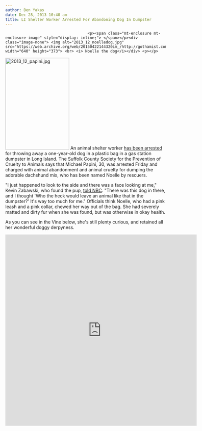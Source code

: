 ```yaml
---
author: Ben Yakas
date: Dec 28, 2013 10:40 am
title: LI Shelter Worker Arrested For Abandoning Dog In Dumpster
---
```


	
										<p><span class="mt-enclosure mt-enclosure-image" style="display: inline;"> </span></p><div class="image-none"> <img alt="2013_12_noelledog.jpg" src="https://web.archive.org/web/20150422144320im_/http://gothamist.com/attachments/jen/2013_12_noelledog.jpg" width="640" height="373"> <br> <i> Noelle the dog</i></div> <p></p>

<p><span class="mt-enclosure mt-enclosure-image" style="display: inline;"> <img alt="2013_12_papini.jpg" src="https://web.archive.org/web/20150422144320im_/http://gothamist.com/attachments/jen/2013_12_papini.jpg" width="200" height="288" class="image-right"> </span> An animal shelter worker <a href="https://web.archive.org/web/20150422144320/http://www.nbcnewyork.com/news/local/Animal-Shelter-Worker-Arrest-Dog-Plastic-Bag-Dumpster-237687051.html">has been arrested</a> for throwing away a one-year-old dog in a plastic bag in a gas station dumpster in Long Island. The Suffolk County Society for the Prevention of Cruelty to Animals says that Michael Papini, 30, was arrested Friday and charged with animal abandonment and animal cruelty for dumping the adorable dachshund mix, who has been named Noelle by rescuers.</p>

<p>&quot;I just happened to look to the side and there was a face looking at me,&quot; Kevin Zabawski, who found the pup, <a href="https://web.archive.org/web/20150422144320/http://www.nbcnewyork.com/news/local/Dog-Rescued-Long-Island-Dumpster-237185541.html">told NBC</a>. &quot;There was this dog in there, and I thought &apos;Who the heck would leave an animal like that in the dumpster?&apos; It&apos;s way too much for me.&quot; Officials think Noelle, who had a pink leash and a pink collar, chewed her way out of the bag. She had severely matted and dirty fur when she was found, but was otherwise in okay health. </p>

<p>As you can see in the Vine below, she&apos;s still plenty curious, and retained all her wonderful doggy derpyness.</p>

<center><iframe class="vine-embed" src="https://web.archive.org/web/20150422144320if_/https://vine.co/v/h9iqMvLbOq9/embed/simple" width="600" height="600" frameborder="0"></iframe><script async src="//web.archive.org/web/20150422144320js_/http://platform.vine.co/static/scripts/embed.js" charset="utf-8"></script></center>					
										
									
				